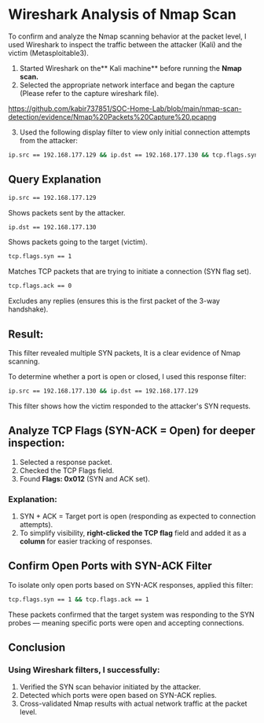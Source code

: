 # Wireshark Analysis of Nmap Scan

To confirm and analyze the Nmap scanning behavior at the packet level, I used Wireshark to inspect the traffic between the attacker (Kali) and the victim (Metasploitable3).

1) Started Wireshark on the** Kali machine** before running the **Nmap scan.**
2) Selected the appropriate network interface and began the capture (Please refer to the capture wireshark file).

https://github.com/kabir737851/SOC-Home-Lab/blob/main/nmap-scan-detection/evidence/Nmap%20Packets%20Capture%20.pcapng

3) Used the following display filter to view only initial connection attempts from the attacker:
``` bash
ip.src == 192.168.177.129 && ip.dst == 192.168.177.130 && tcp.flags.syn == 1 && tcp.flags.ack == 0
``` 
## Query Explanation
```bash
ip.src == 192.168.177.129
```
Shows packets sent by the attacker.
``` bash
ip.dst == 192.168.177.130
```
Shows packets going to the target (victim).
``` bash
tcp.flags.syn == 1
```
Matches TCP packets that are trying to initiate a connection (SYN flag set).
``` bash
tcp.flags.ack == 0
```
Excludes any replies (ensures this is the first packet of the 3-way handshake).

## Result: 
This filter revealed multiple SYN packets, It is a clear evidence of Nmap scanning.

To determine whether a port is open or closed, I used this response filter:
``` bash
ip.src == 192.168.177.130 && ip.dst == 192.168.177.129
```
This filter shows how the victim responded to the attacker's SYN requests.



## Analyze TCP Flags (SYN-ACK = Open) for deeper inspection:
1) Selected a response packet.
2) Checked the TCP Flags field.
3) Found **Flags: 0x012** (SYN and ACK set).

### Explanation:
1) SYN + ACK = Target port is open (responding as expected to connection attempts).
2) To simplify visibility, **right-clicked the TCP flag** field and added it as a **column** for easier tracking of responses.

## Confirm Open Ports with SYN-ACK Filter
To isolate only open ports based on SYN-ACK responses, applied this filter:
``` bash
tcp.flags.syn == 1 && tcp.flags.ack == 1
```
These packets confirmed that the target system was responding to the SYN probes — meaning specific ports were open and accepting connections.


## Conclusion
### Using Wireshark filters, I successfully:
1) Verified the SYN scan behavior initiated by the attacker.
2) Detected which ports were open based on SYN-ACK replies.
3) Cross-validated Nmap results with actual network traffic at the packet level.
